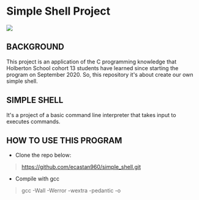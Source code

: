 # Simple Shell Project

![](https://uspto.report/TM/88044926/mark)

## BACKGROUND

This project is an application of the C programming knowledge that Holberton School cohort 13 students have learned since starting the program on September 2020. So, this repository it's about create our own simple shell.

## SIMPLE SHELL

It's a project of a basic command line interpreter that takes input to executes commands.

## HOW TO USE THIS PROGRAM

- Clone the repo below:

> https://github.com/ecastan960/simple_shell.git

- Compile with gcc

> gcc -Wall -Werror -wextra -pedantic -o




